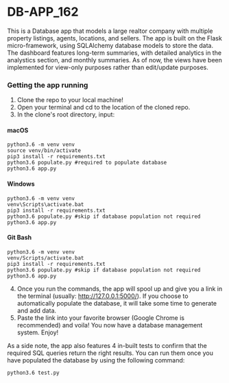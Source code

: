 # DB-APP_162

This is a Database app that models a large realtor company with multiple property listings, agents, locations, and sellers. The app is built on the Flask micro-framework, using SQLAlchemy database models to store the data. The dashboard features long-term summaries, with detailed analytics
in the analystics section, and monthly summaries. As of now, the views have been implemented for view-only purposes rather than edit/update purposes.


### Getting the app running

1. Clone the repo to your local machine!
2. Open your terminal and cd to the location of the cloned repo.
3. In the clone's root directory, input:

#### macOS
```python3
python3.6 -m venv venv
source venv/bin/activate
pip3 install -r requirements.txt
python3.6 populate.py #required to populate database
python3.6 app.py
```

#### Windows
```python3
python3.6 -m venv venv
venv\Scripts\activate.bat
pip3 install -r requirements.txt
python3.6 populate.py #skip if database population not required
python3.6 app.py
```

#### Git Bash
```python3
python3.6 -m venv venv
venv/Scripts/activate.bat
pip3 install -r requirements.txt
python3.6 populate.py #skip if database population not required
python3.6 app.py
```

4. Once you run the commands, the app will spool up and give you a link in the terminal (usually: http://127.0.0.1:5000/). If you choose to automatically populate the database, it will take some time to generate and add data.
5. Paste the link into your favorite browser (Google Chrome is recommended) and voila! You now have a database management system. Enjoy!

As a side note, the app also features 4 in-built tests to confirm that the required SQL queries return the right results. You can run them once you have populated the database by using the following command:

```python3
python3.6 test.py
```
